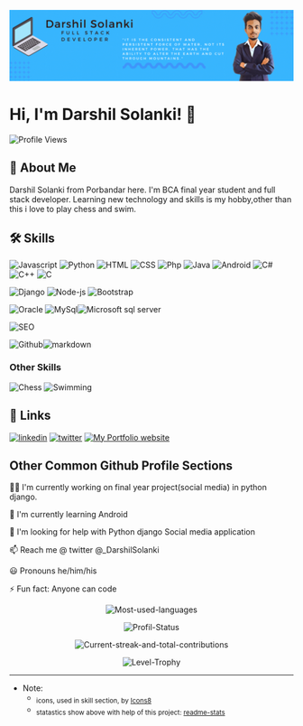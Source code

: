 
![Logo](https://github.com/Darshil-Solanki/Darshil-Solanki/blob/main/assets/MyBanner.gif)


# Hi, I'm Darshil Solanki! :wave:
![Profile Views](https://komarev.com/ghpvc/?username=darshil-solanki&style=for-the-badge)

## :rocket: About Me
Darshil Solanki from Porbandar here. I'm BCA final year student and full stack developer.
Learning new technology and skills is my hobby,other than this i love to play chess and swim.

## :hammer_and_wrench: Skills
![Javascript](https://img.icons8.com/fluency/48/null/javascript.png) ![Python](https://img.icons8.com/fluency/48/null/python.png) ![HTML](https://img.icons8.com/fluency/48/null/html-5.png) ![CSS](https://img.icons8.com/fluency/48/null/css3.png) ![Php](https://img.icons8.com/fluency/48/null/php.png) ![Java](https://img.icons8.com/color/48/null/java-coffee-cup-logo.png) ![Android](https://img.icons8.com/color/48/null/android-studio.png) ![C#](https://img.icons8.com/color/48/null/c-sharp-logo-2.png) ![C++](https://img.icons8.com/fluency/48/null/c-plus-plus-logo.png) ![C](https://img.icons8.com/fluency/48/null/c-programming.png) 
 
![Django](https://img.icons8.com/color/48/django.png) ![Node-js](https://img.icons8.com/fluency/48/null/node-js.png) ![Bootstrap](https://img.icons8.com/color/48/null/bootstrap.png)

![Oracle](https://img.icons8.com/color/48/null/oracle-logo.png) ![MySql](https://img.icons8.com/fluency/48/null/mysql-logo.png)![Microsoft sql server](https://img.icons8.com/color/48/null/microsoft-sql-server.png)

![SEO](https://img.icons8.com/external-flaticons-lineal-color-flat-icons/64/null/external-seo-marketing-agency-flaticons-lineal-color-flat-icons-4.png)

![Github](https://img.icons8.com/color/48/null/github.png)![markdown](https://img.icons8.com/fluency/48/null/markdown.png)
### Other Skills
![Chess](https://img.icons8.com/color/48/null/chess-com.png) ![Swimming](https://img.icons8.com/external-flaticons-flat-flat-icons/64/null/external-swimming-lifestyles-flaticons-flat-flat-icons.png)

## :link: Links
[![linkedin](https://img.shields.io/badge/linkedin-0A66C2?style=for-the-badge&logo=linkedin&logoColor=white)](https://www.linkedin.com/in/darshil-solanki/)
[![twitter](https://img.shields.io/twitter/follow/_darshilsolanki?logo=twitter&style=for-the-badge)](https://twitter.com/_DarshilSolanki)
[![My Portfolio website](https://img.shields.io/static/v1?label=My%20Portfolio&message=darshilsolanki.codes&color=blue)](https://darshilsolanki.codes)

## Other Common Github Profile Sections
:man_technologist: I'm currently working on final year project(social media) in python django.

:brain: I'm currently learning Android

:monocle_face: I'm looking for help with Python django Social media application

:mailbox: Reach me @ twitter @_DarshilSolanki 

:smiley: Pronouns he/him/his

:zap: Fun fact: Anyone can code

<p align="center"><picture>
  <source media="(prefers-color-scheme: dark)" srcset="https://github-readme-stats-ten-gilt.vercel.app/api/top-langs?username=Darshil-solanki&show_icons=true&locale=en&layout=compact&theme=onedark">
  <source media="(prefers-color-scheme: light)" srcset="https://github-readme-stats-ten-gilt.vercel.app/api/top-langs?username=Darshil-solanki&show_icons=true&locale=en&layout=compact">
  <img alt="Most-used-languages" src="https://github-readme-stats-ten-gilt.vercel.app/api/top-langs?username=Darshil-solanki&show_icons=true&locale=en&layout=compact">
</picture></p>

<p align="center"><picture>
  <source media="(prefers-color-scheme: dark)" srcset="https://github-readme-stats-ten-gilt.vercel.app/api?username=Darshil-Solanki&show_icons=true&locale=en&theme=onedark">
  <source media="(prefers-color-scheme: light)" srcset="https://github-readme-stats-ten-gilt.vercel.app/api?username=Darshil-Solanki&show_icons=true&locale=en">
  <img alt="Profil-Status" src="https://github-readme-stats-ten-gilt.vercel.app/api?username=Darshil-Solanki&show_icons=true&locale=en">
</picture></p>

<p align="center"><picture>
  <source media="(prefers-color-scheme: dark)" srcset="https://github-readme-streak-stats.herokuapp.com/?user=Darshil-Solanki&theme=onedark">
  <source media="(prefers-color-scheme: light)" srcset="https://github-readme-streak-stats.herokuapp.com/?user=Darshil-Solanki">
  <img alt="Current-streak-and-total-contributions" src="https://github-readme-streak-stats.herokuapp.com/?user=Darshil-Solanki">
</picture></p>

<p align="center"><picture>
  <source media="(prefers-color-scheme: dark)" srcset="https://github-profile-trophy.vercel.app/?username=Darshil-Solanki&theme=onedark">
  <source media="(prefers-color-scheme: light)" srcset="https://github-profile-trophy.vercel.app/?username=Darshil-Solanki">
  <img alt="Level-Trophy" src="https://github-profile-trophy.vercel.app/?username=Darshil-Solanki">
</picture></p>

---

- Note:
  - <sub>icons, used in skill section, by <a href="https://icons8.com" rel="nofollow">Icons8</a></sub>
  - <sub>statastics show above with help of this project: <a rel="nofollow" href="https://github.com/anuraghazra/github-readme-stats">readme-stats</a></sub>
